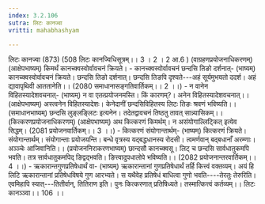 ```yaml
---
index: 3.2.106
sutra: लिटः कानज्वा
vritti: mahabhashyam

---
```

 लिटः कानज्वा (873) (508 लिटः कानज्विधिसूत्रम्।। 3 । 2 । 2 आ.6 ) (वाग्रहणप्रयोजनाधिकरणम्) (आक्षेपभाष्यम्) किमर्थं कानच्क्वस्वोर्वावचनं क्रियते। - कानच्क्वस्वोर्वावचनं छन्दसि तिङो दर्शनात्- (भाष्यम्) कानच्क्वस्वोर्वावचनं क्रियते। छन्दसि तिङो दर्शनात्। छन्दसि तिङपि दृश्यते---अहं सूर्यमुभयतो ददर्श। अहं द्यावापृथिवी आततानेति।। (2080 समाधानासङ्गतिवार्तिकम्।। 2 ।।) - न वानेन विहितस्यादेशवचनात्- (भाष्यम्) न वा एतत्प्रयोजनमस्ति। किं कारणम्?। अनेन विहितस्यादेशवचनात्।। (आक्षेपभाष्यम्) अस्त्वनेन विहितस्यादेशः। केनेदानीं छन्दसिविहितस्य लिटः तिङः श्रवणं भविष्यति।। (समाधानभाष्यम्) छन्दसि लुङ्लङ्लिटः इत्यनेन। तदेतद्वावचनं तिष्ठतु तावत् सान्न्यासिकम्।। (कित्करणप्रयोजनाधिकरणम्) (आक्षेपभाष्यम्) अथ कित्करणं किमर्थम्। न असंयोगाल्लिट्कित् इत्येव सिद्धम्। (2081 प्रयोजनवार्तिकम्।। 3 ।।) - कित्करणं संयोगान्तार्थम्- (भाष्यम्) कित्करणं क्रियते। संयोगान्तार्थम्। संयोगान्ताः प्रयोजयन्ति। बन्धे वृत्रस्य यद्बद्धधानस्य रोदसी। त्वमर्णवान् बद्बधानाँ अरम्णाः। अञ्ञ्चेः आजिवानिति।। (प्रयोजननिराकरणभाष्यम्) छान्दसौ कानच्क्वसू। लिट् च छन्दसि सार्वधातुकमपि भवति। तत्र सार्वधातुकमपिद् ङिद्वद्भवति। ङित्त्वादुपधालोपे भविष्यति।। (2082 प्रयोजनान्तरवार्तिकम्।। 4 ।।) - ऋकारान्तगुणप्रतिषेधार्थं वा- (भाष्यम्) ऋकारान्तानां गुणप्रतिषेधार्थं तर्हि कित्त्वं वक्तव्यम्। अयं हि लिटि ऋकारान्तानां प्रतिषेधविषये गुण आरभ्यते। स यथैवेह प्रतिषेधं बाधित्वा गुणो भवति----तेरतुः तेरुरिति। एवमिहापि स्यात्---तितीर्वान्, तितिराण इति। पुनः कित्करणात् प्रतिषिध्यते। तस्मात्कित्त्वं कर्तव्यम्।। लिटः कानञ्ञ्वा।। 106 ।। 